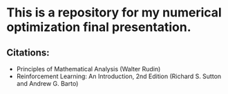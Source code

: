 # This is a repository for my numerical optimization final presentation.

## Citations:
- Principles of Mathematical Analysis (Walter Rudin)
- Reinforcement Learning: An Introduction, 2nd Edition (Richard S. Sutton and Andrew G. Barto)
